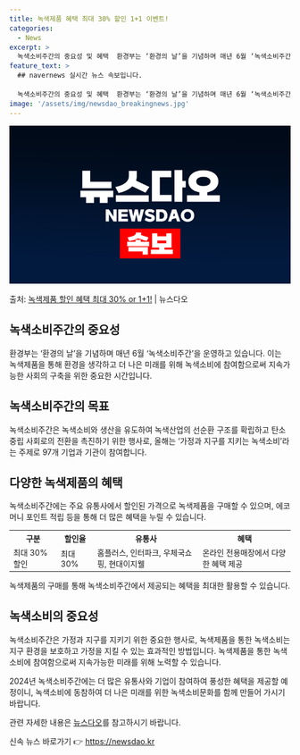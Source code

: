 ```yaml
---
title: 녹색제품 혜택 최대 30% 할인 1+1 이벤트!
categories:
  - News
excerpt: >
  녹색소비주간의 중요성 및 혜택  환경부는 ‘환경의 날’을 기념하며 매년 6월 ‘녹색소비주간’을 운영합니다. …
feature_text: >
  ## navernews 실시간 뉴스 속보입니다.

  녹색소비주간의 중요성 및 혜택  환경부는 ‘환경의 날’을 기념하며 매년 6월 ‘녹색소비주간’을 운영합니다. …
image: '/assets/img/newsdao_breakingnews.jpg'
---
```


![뉴스다오 속보](/assets/img/newsdao_breakingnews.jpg)

<p>출처: <a href="https://newsdao.kr/3988" rel="dofollow">녹색제품 할인 혜택 최대 30% or 1+1!</a> | 뉴스다오</p>

<h2 data-ke-size="size26">녹색소비주간의 중요성</h2>
<p data-ke-size="size16">환경부는 ‘환경의 날’을 기념하며 매년 6월 ‘녹색소비주간’을 운영하고 있습니다. 이는 녹색제품을 통해 환경을 생각하고 더 나은 미래를 위해 녹색소비에 참여함으로써 지속가능한 사회의 구축을 위한 중요한 시간입니다.</p>

<h2 data-ke-size="size26">녹색소비주간의 목표</h2>
<p data-ke-size="size16">녹색소비주간은 녹색소비와 생산을 유도하여 녹색산업의 선순환 구조를 확립하고 탄소중립 사회로의 전환을 촉진하기 위한 행사로, 올해는 ‘가정과 지구를 지키는 녹색소비’라는 주제로 97개 기업과 기관이 참여합니다.</p>

<h2 data-ke-size="size26">다양한 녹색제품의 혜택</h2>
<p data-ke-size="size16">녹색소비주간에는 주요 유통사에서 할인된 가격으로 녹색제품을 구매할 수 있으며, 에코머니 포인트 적립 등을 통해 더 많은 혜택을 누릴 수 있습니다.</p>

<table>
	<tr>
		<th>구분</th>
		<th>할인율</th>
		<th>유통사</th>
		<th>혜택</th>
	</tr>
	<tr>
		<td>최대 30% 할인</td>
		<td>최대 30%</td>
		<td>홈플러스, 인터파크, 우체국쇼핑, 현대이지웰</td>
		<td>온라인 전용매장에서 다양한 혜택 제공</td>
	</tr>
</table>

<p data-ke-size="size16">녹색제품의 구매를 통해 녹색소비주간에서 제공되는 혜택을 최대한 활용할 수 있습니다.</p>

<h2 data-ke-size="size26">녹색소비의 중요성</h2>
<p data-ke-size="size16">녹색소비주간은 가정과 지구를 지키기 위한 중요한 행사로, 녹색제품을 통한 녹색소비는 지구 환경을 보호하고 가정을 지킬 수 있는 효과적인 방법입니다. 녹색제품을 통한 녹색소비에 참여함으로써 지속가능한 미래를 위해 노력할 수 있습니다.</p>

<p data-ke-size="size16">2024년 녹색소비주간에는 더 많은 유통사와 기업이 참여하여 풍성한 혜택을 제공할 예정이니, 녹색소비에 동참하여 더 나은 미래를 위한 녹색소비문화를 함께 만들어 가시기 바랍니다.</p>

<p data-ke-size="size16">관련 자세한 내용은 <a href="https://newsdao.kr/3988">뉴스다오</a>를 참고하시기 바랍니다.</p> 

신속 뉴스 바로가기 👉 <a href="https://newsdao.kr" rel="dofollow">https://newsdao.kr</a>



